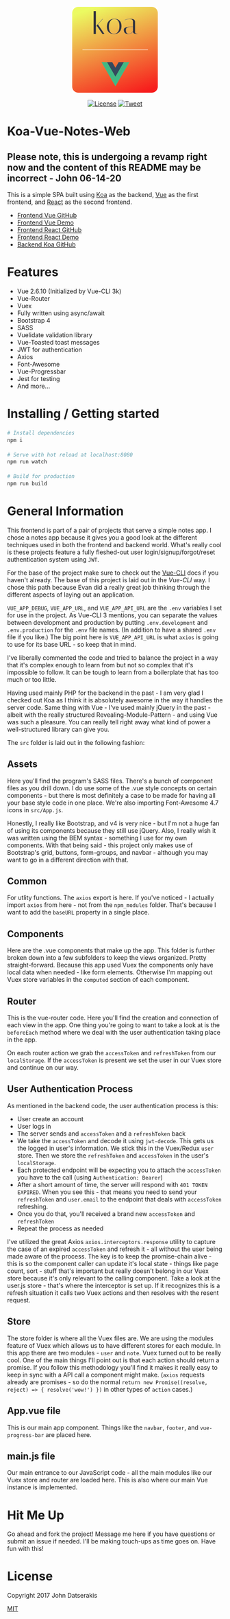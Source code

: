 <p align="center"><a href="https://koa-vue-notes-web.innermonkdesign.com/" target="_blank"><img width="200" src="./public/koa-vue-notes-icon.png"></a></p>

<p align="center">
  <a href="http://opensource.org/licenses/MIT"><img src="https://img.shields.io/badge/license-MIT-blue.svg" alt="License"></a>
  <a href="https://twitter.com/intent/tweet?url=https%3A%2F%2Fgithub.com%2Fjohndatserakis%2Fkoa-vue-notes-web&text=Check%20out%20koa-vue-notes-web%20on%20GitHub&via=innermonkdesign">
  <img src="https://img.shields.io/twitter/url/https/github.com/johndatserakis/koa-vue-notes-web.svg?style=social" alt="Tweet"></a>
</p>

# Koa-Vue-Notes-Web

## Please note, this is undergoing a revamp right now and the content of this README may be incorrect - John 06-14-20

This is a simple SPA built using [Koa](http://koajs.com/) as the backend, [Vue](https://vuejs.org/) as the first frontend, and [React](https://reactjs.org) as the second frontend.

- [Frontend Vue GitHub](https://github.com/johndatserakis/koa-vue-notes-web)
- [Frontend Vue Demo](https://koa-vue-notes-web.innermonkdesign.com/)
- [Frontend React GitHub](https://github.com/johndatserakis/koa-react-notes-web)
- [Frontend React Demo](https://koa-react-notes-web.innermonkdesign.com/)
- [Backend Koa GitHub](https://github.com/johndatserakis/koa-vue-notes-api)

# Features
- Vue 2.6.10 (Initialized by Vue-CLI 3k)
- Vue-Router
- Vuex
- Fully written using async/await
- Bootstrap 4
- SASS
- Vuelidate validation library
- Vue-Toasted toast messages
- JWT for authentication
- Axios
- Font-Awesome
- Vue-Progressbar
- Jest for testing
- And more...

# Installing / Getting started

``` bash
# Install dependencies
npm i

# Serve with hot reload at localhost:8080
npm run watch

# Build for production
npm run build
```

# General Information

This frontend is part of a pair of projects that serve a simple notes app. I chose a notes app because it gives you a good look at the different techniques used in both the frontend and backend world. What's really cool is these projects feature a fully fleshed-out user login/signup/forgot/reset authentication system using `JWT`.

For the base of the project make sure to check out the [Vue-CLI](https://github.com/vuejs/vue-cli) docs if you haven't already. The base of this project is laid out in the *Vue-CLI* way. I chose this path because Evan did a really great job thinking through the different aspects of laying out an application.

`VUE_APP_DEBUG`, `VUE_APP_URL`, and `VUE_APP_API_URL` are the `.env` variables I set for use in the project. As Vue-CLI 3 mentions, you can separate the values between development and production by putting `.env.development` and `.env.production` for the `.env` file names. (In addition to have a shared `.env` file if you like.) The big point here is `VUE_APP_API_URL` is what `axios` is going to use for its base URL - so keep that in mind.

I've liberally commented the code and tried to balance the project in a way that it's complex enough to learn from but not so complex that it's impossible to follow. It can be tough to learn from a boilerplate that has too much or too little.

Having used mainly PHP for the backend in the past - I am very glad I checked out Koa as I think it is absolutely awesome in the way it handles the server code. Same thing with Vue - I've used mainly jQuery in the past - albeit with the really structured Revealing-Module-Pattern - and using Vue was such a pleasure. You can really tell right away what kind of power a well-structured library can give you.

The `src` folder is laid out in the following fashion:

## Assets

Here you'll find the program's SASS files. There's a bunch of component files as you drill down. I do use some of the .vue style concepts on certain components - but there is most definitely a case to be made for having all your base style code in one place. We're also importing Font-Awesome 4.7 icons in `src/App.js`.

Honestly, I really like Bootstrap, and v4 is very nice - but I'm not a huge fan of using its components because they still use jQuery. Also, I really wish it was written using the BEM syntax - something I use for my own components. With that being said - this project only makes use of Bootstrap's grid, buttons, form-groups, and navbar - although you may want to go in a different direction with that.

## Common

For utlity functions. The `axios` export is here. If you've noticed - I actually import `axios` from here - not from the `npm_modules` folder. That's because I want to add the `baseURL` property in a single place.

## Components

Here are the .vue components that make up the app. This folder is further broken down into a few subfolders to keep the views organized. Pretty straight-forward. Because this app used Vuex the components only have local data when needed - like form elements. Otherwise I'm mapping out Vuex store variables in the `computed` section of each component.

## Router

This is the vue-router code. Here you'll find the creation and connection of each view in the app. One thing you're going to want to take a look at is the `beforeEach` method where we deal with the user authentication taking place in the app.

On each router action we grab the `accessToken` and `refreshToken` from our `localStorage`. If the `accessToken` is present we set the user in our Vuex store and continue on our way.

## User Authentication Process

As mentioned in the backend code, the user authentication process is this:

- User create an account
- User logs in
- The server sends and `accessToken` and a `refreshToken` back
- We take the `accessToken` and decode it using `jwt-decode`. This gets us the logged in user's information. We stick this in the Vuex/Redux `user` store. Then we store the `refreshToken` and `accessToken` in the user's `localStorage`.
- Each protected endpoint will be expecting you to attach the `accessToken` you have to the call (using `Authentication: Bearer`)
- After a short amount of time, the server will respond with `401 TOKEN EXPIRED`. When you see this - that means you need to send your `refreshToken` and `user.email` to the endpoint that deals with `accessToken` refreshing.
- Once you do that, you'll received a brand new `accessToken` and `refreshToken`
- Repeat the process as needed

I've utilized the great Axios `axios.interceptors.response` utility to capture the case of an expired `accessToken` and refresh it - all without the user being made aware of the process. The key is to keep the promise-chain alive - this is so the component caller can update it's local state - things like page count, sort - stuff that's important but really doesn't belong in our Vuex store because it's only relevant to the calling component. Take a look at the user.js store - that's where the interceptor is set up. If it recognizes this is a refresh situation it calls two Vuex actions and then resolves with the resent request.

## Store

The store folder is where all the Vuex files are. We are using the modules feature of Vuex which allows us to have different stores for each module. In this app there are two modules - `user` and `note`. Vuex turned out to be really cool. One of the main things I'll point out is that each action should return a promise. If you follow this methodology you'll find it makes it really easy to keep in sync with a API call a component might make. (`axios` requests already are promises - so do the normal `return new Promise((resolve, reject) => { resolve('wow!') })` in other types of `action` cases.)

## App.vue file

This is our main app component. Things like the `navbar`, `footer`, and `vue-progress-bar` are placed here.

## main.js file

Our main entrance to our JavaScript code - all the main modules like our Vuex store and router are loaded here. This is also where our main Vue instance is implemented.

# Hit Me Up

Go ahead and fork the project! Message me here if you have questions or submit an issue if needed. I'll be making touch-ups as time goes on. Have fun with this!

# License

Copyright 2017 John Datserakis

[MIT](http://opensource.org/licenses/MIT)
